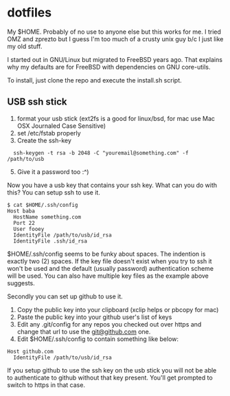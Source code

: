 dotfiles
========
My $HOME.  Probably of no use to anyone else but this works for me.  I tried OMZ and zprezto but I guess I'm too much of a crusty unix guy b/c I just like my old stuff.

I started out in GNU/Linux but migrated to FreeBSD years ago.  That explains why my defaults are for FreeBSD with dependencies on GNU core-utils.

To install, just clone the repo and execute the install.sh script.

USB ssh stick
-------------
1. format your usb stick (ext2fs is a good for linux/bsd, for mac use Mac OSX Journaled Case Sensitive)
2. set /etc/fstab properly 
3. Create the ssh-key

```
  ssh-keygen -t rsa -b 2048 -C "youremail@something.com" -f /path/to/usb
```

5. Give it a password too :^)

Now you have a usb key that contains your ssh key.  What can you do with this?
You can setup ssh to use it.

```
$ cat $HOME/.ssh/config
Host baba
  HostName something.com
  Port 22
  User fooey
  IdentityFile /path/to/usb/id_rsa
  IdentityFile .ssh/id_rsa
```

$HOME/.ssh/config seems to be funky about spaces.  The indention is exactly two (2) spaces.  If the key file doesn't exist when you try to ssh it won't be used and the default (usually password) authentication scheme will be used.  You can also have multiple key files as the example above suggests.

Secondly you can set up github to use it.

1. Copy the public key into your clipboard (xclip helps or pbcopy for mac)
2. Paste the public key into your github user's list of keys
3. Edit any .git/config for any repos you checked out over https and change that url to use the git@github.com one.
4. Edit $HOME/.ssh/config to contain something like below:

```
Host github.com
  IdentityFile /path/to/usb/id_rsa
```

If you setup github to use the ssh key on the usb stick you will not be able to authenticate to github without that key present.  You'll get prompted to switch to https in that case.


